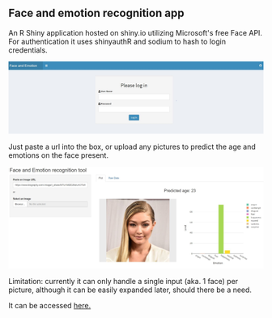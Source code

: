 ## Face and emotion recognition app

An R Shiny application hosted on shiny.io utilizing Microsoft's free Face API. For authentication it uses shinyauthR and sodium to hash to login credentials.

![Authentication](/cred_sample.JPG)

Just paste a url into the box, or upload any pictures to predict the age and emotions on the face present. 

![Sample usage](/test.jpg)

Limitation: currently it can only handle a single input (aka. 1 face) per picture, although it can be easily expanded later, should there be a need.

It can be accessed [here.](https://zsoltnyiri.shinyapps.io/Face_app/)
